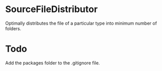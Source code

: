 # SourceFileDistributor
Optimally distributes the file of a particular type into minimum number of folders.

# Todo
Add the packages folder to the .gitignore file.
